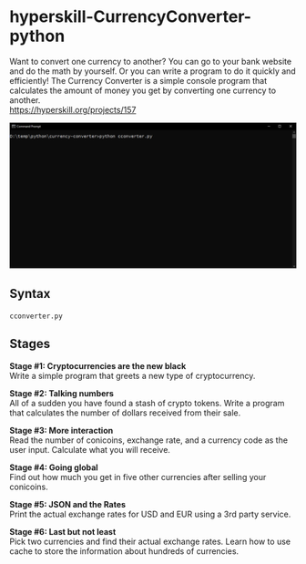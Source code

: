 # hyperskill-CurrencyConverter-python
Want to convert one currency to another? You can go to your bank website and do the math by yourself. Or you can write a program to do it quickly and efficiently! The Currency Converter is a simple console program that calculates the amount of money you get by converting one currency to another.  
https://hyperskill.org/projects/157
 
<img src="https://github.com/drtierney/hyperskill-CurrencyConverter-python/blob/main/currency-converter.gif"/>

## Syntax
```
cconverter.py
```

## Stages
**Stage #1: Cryptocurrencies are the new black**    
Write a simple program that greets a new type of cryptocurrency. 

**Stage #2: Talking numbers**     
All of a sudden you have found a stash of crypto tokens. Write a program that calculates the number of dollars received from their sale.  

**Stage #3: More interaction**    
Read the number of conicoins, exchange rate, and a currency code as the user input. Calculate what you will receive.  

**Stage #4: Going global**     
Find out how much you get in five other currencies after selling your conicoins.  

**Stage #5: JSON and the Rates**  
Print the actual exchange rates for USD and EUR using a 3rd party service. 

**Stage #6: Last but not least**  
Pick two currencies and find their actual exchange rates. Learn how to use cache to store the information about hundreds of currencies. 
